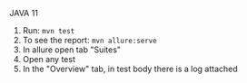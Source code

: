 JAVA 11

1. Run: `mvn test`
2. To see the report: `mvn allure:serve`
3. In allure open tab "Suites"
4. Open any test
5. In the "Overview" tab, in test body there is a log attached